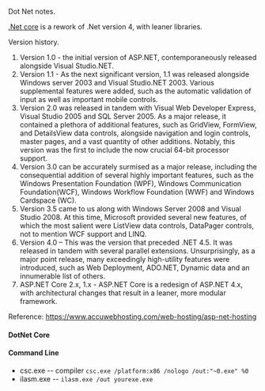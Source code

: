 Dot Net notes.


[.Net core](https://dotnet.microsoft.com/learn/dotnet/what-is-dotnet)  is a rework of .Net version 4, with leaner libraries.

Version history.

1. Version 1.0 - the initial version of ASP.NET, contemporaneously released alongside Visual Studio.NET.
2. Version 1.1 - As the next significant version, 1.1 was released alongside Windows server 2003 and Visual Studio.NET 2003. Various supplemental features were added, such as the automatic validation of input as well as important mobile controls.
3. Version 2.0 was released in tandem with Visual Web Developer Express, Visual Studio 2005 and SQL Server 2005. As a major release, it contained a plethora of additional features, such as GridView, FormView, and DetailsView data controls, alongside navigation and login controls, master pages, and a vast quantity of other additions. Notably, this version was the first to include the now crucial 64-bit processor support.
4. Version 3.0 can be accurately surmised as a major release, including the consequential addition of several highly important features, such as the Windows Presentation Foundation (WPF), Windows Communication Foundation(WCF), Windows Workflow Foundation (WWF) and Windows Cardspace (WC).
5. Version 3.5 came to us along with Windows Server 2008 and Visual Studio 2008. At this time, Microsoft provided several new features, of which the most salient were ListView data controls, DataPager controls, not to mention WCF support and LINQ.
6. Version 4.0 – This was the version that preceded .NET 4.5. It was released in tandem with several parallel extensions. Unsurprisingly, as a major point release, many exceedingly high-utility features were introduced, such as Web Deployment, ADO.NET, Dynamic data and an innumerable list of others.
7. ASP.NET Core 2.x, 1.x - ASP.NET Core is a redesign of ASP.NET 4.x, with architectural changes that result in a leaner, more modular framework.

Reference:
https://www.accuwebhosting.com/web-hosting/asp-net-hosting

#### DotNet Core

#### Command Line
* csc.exe -- compiler ```csc.exe /platform:x86 /nologo /out:"~0.exe" %0```
* ilasm.exe -- ```ilasm.exe /out yourexe.exe```
